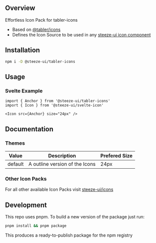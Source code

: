 ## Overview

Effortless Icon Pack for tabler-icons

- Based on [@tabler/icons](https://tabler-icons.io/)
- Defines the Icon Source to be used in any [steeze-ui icon component](https://github.com/steeze-ui/icons/tree/main/packages/components)

## Installation

```bash
npm i -D @steeze-ui/tabler-icons
```

## Usage

### Svelte Example

```svelte
import { Anchor } from '@steeze-ui/tabler-icons'
import { Icon } from '@steeze-ui/svelte-icon'

<Icon src={Anchor} size="24px" />
```

## Documentation

### Themes

| Value   | Description                    | Prefered Size |
| ------- | ------------------------------ | ------------- |
| default | A outline version of the Icons | 24px          |

### Other Icon Packs

For all other available Icon Packs visit [steeze-ui/icons](https://github.com/steeze-ui/icons)

## Development

This repo uses pnpm. To build a new version of the package just run:

```bash
pnpm install && pnpm package
```

This produces a ready-to-publish package for the npm registry
